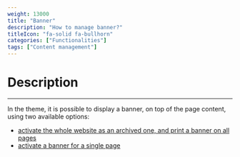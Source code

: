 ```yaml
---
weight: 13000
title: "Banner"
description: "How to manage banner?"
titleIcon: "fa-solid fa-bullhorn"
categories: ["Functionalities"]
tags: ["Content management"]
---
```


# Description
---

In the theme, it is possible to display a banner, on top of the page content, using two available options:
* [activate the whole website as an archived one, and print a banner on all pages](/functionalities/banner/global)
* [activate a banner for a single page](/functionalities/banner/single)
